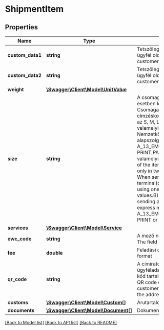 # ShipmentItem

## Properties
Name | Type | Description | Notes
------------ | ------------- | ------------- | -------------
**custom_data1** | **string** | Tetszőleges ügyféladat (pl. ügyfél oldali azonosító).   /   Any customer data. | [optional] 
**custom_data2** | **string** | Tetszőleges ügyféladat (pl. ügyfél oldali azonosító).   /   Any customer data. | [optional] 
**weight** | [**\Swagger\Client\Model\UnitValue**](UnitValue.md) |  | [optional] 
**size** | **string** | A csomag mérete.Csak két esetben kötelező.A) ►DOM◄ Csomagautomatára való címzéskor(deliveryMode:CS) az S, M, L értékek valamelyikével.B) ►INT◄ Nemzetközi gyorsposta alapszolgáltatás(service.basic: A_13_EMS) esetén a PRINT,PACK értékek valamelyikével.   /   Standard size of the item.To be specified only in two cases.A) ►DOM◄ When sending to a parcel terminal(deliveryMode:CS), using one of the S or M or L values.B) ►INT◄ When sending an international express mail(service.basic: A_13_EMS), using one of the PRINT or PACK values. | [optional] 
**services** | [**\Swagger\Client\Model\Service**](Service.md) |  | [optional] 
**ewc_code** | **string** | A mező nem használható.  /   The field is not available. | [optional] 
**fee** | **double** | Feladási díj   /   Postage fee format | [optional] 
**qr_code** | **string** | A címiraton megjelenő ügyféladatokat tartalmazó QR kód tartalma   /   Content of the QR code containing the customer details appearing on the address label. | [optional] 
**customs** | [**\Swagger\Client\Model\Custom[]**](Custom.md) | Árutartalom listája | [optional] 
**documents** | [**\Swagger\Client\Model\Document[]**](Document.md) | Dokumentumok listája | [optional] 

[[Back to Model list]](../../README.md#documentation-for-models) [[Back to API list]](../../README.md#documentation-for-api-endpoints) [[Back to README]](../../README.md)

